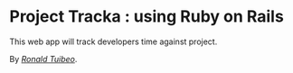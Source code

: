 # Project Tracka : using Ruby on Rails

This web app will track developers time against project.

By [*Ronald Tuibeo*](http://www.twebview.com).
